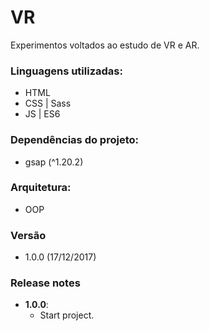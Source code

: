 # VR

Experimentos voltados ao estudo de VR e AR.

### Linguagens utilizadas:
  - HTML
  - CSS | Sass
  - JS | ES6
  
### Dependências do projeto: 
  - gsap (^1.20.2)


### Arquitetura:
  - OOP

### Versão
  - 1.0.0 (17/12/2017)

### Release notes

  - **1.0.0**:
    - Start project.